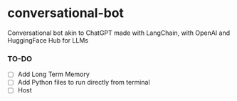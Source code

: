 # conversational-bot
Conversational bot akin to ChatGPT made with LangChain, with OpenAI and HuggingFace Hub for LLMs

### TO-DO
- [ ] Add Long Term Memory
- [ ] Add Python files to run directly from terminal
- [ ] Host
